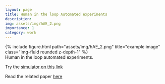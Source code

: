 ```yaml
---
layout: page
title: Human in the loop Automated experiments 
description: 
img: assets/img/hAE_2.png
importance: 1
category: work
---
```



<div class="row">
    <div class="col-sm mt-3 mt-md-0">
        {% include figure.html path="assets/img/hAE_2.png" title="example image" class="img-fluid rounded z-depth-1" %}
    </div>
</div>
<div class="caption">
    Human in the loop automated experiments.
</div>

Try the [simulator on this link](https://tiny.utk.edu/hAE)

Read the related paper [here](https://scholar.google.com/citations?view_op=view_citation&hl=en&user=BqhnGGAAAAAJ&citation_for_view=BqhnGGAAAAAJ:zYLM7Y9cAGgC) 